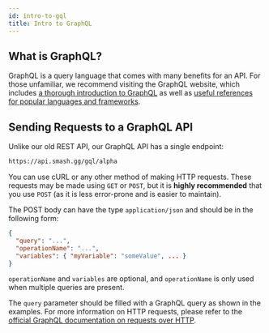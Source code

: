 ```yaml
---
id: intro-to-gql
title: Intro to GraphQL
---
```


## What is GraphQL?

GraphQL is a query language that comes with many benefits for an API.
For those unfamiliar, we recommend visiting the GraphQL website,
which includes <a href="https://graphql.org/learn/" target="_blank">a thorough introduction to GraphQL</a>
as well as
<a href="https://graphql.org/code/" target="_blank">useful references for popular languages and frameworks</a>.

## Sending Requests to a GraphQL API

Unlike our old REST API, our GraphQL API has a single endpoint:

```html
https://api.smash.gg/gql/alpha
```

You can use cURL or any other method of making HTTP requests.
These requests may be made using `GET` or `POST`,
but it is **highly recommended** that you use `POST` (as it is less error-prone and is easier to maintain).

The POST body can have the type `application/json` and should be in the following form:

```json
{
  "query": "...",
  "operationName": "...",
  "variables": { "myVariable": "someValue", ... }
}
```

`operationName` and `variables` are optional,
and `operationName` is only used when multiple queries are present.

The `query` parameter should be filled with a GraphQL query as shown in the examples.
For more information on HTTP requests, please refer to the 
<a href="https://graphql.github.io/learn/serving-over-http/" target="_blank">official GraphQL documentation 
on requests over HTTP</a>.